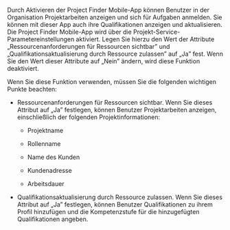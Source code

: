 Durch Aktivieren der Project Finder Mobile-App können Benutzer in der Organisation Projektarbeiten anzeigen und sich für Aufgaben anmelden. Sie können mit dieser App auch ihre Qualifikationen anzeigen und aktualisieren. Die Project Finder Mobile-App wird über die Projekt-Service-Parametereinstellungen aktiviert. Legen Sie hierzu den Wert der Attribute „Ressourcenanforderungen für Ressourcen sichtbar” und „Qualifikationsaktualisierung durch Ressource zulassen” auf „Ja” fest. Wenn Sie den Wert dieser Attribute auf „Nein” ändern, wird diese Funktion deaktiviert.  
  
 Wenn Sie diese Funktion verwenden, müssen Sie die folgenden wichtigen Punkte beachten:  
  
-   Ressourcenanforderungen für Ressourcen sichtbar. Wenn Sie dieses Attribut auf „Ja” festlegen, können Benutzer Projektarbeiten anzeigen, einschließlich der folgenden Projektinformationen:  
  
    -   Projektname  
  
    -   Rollenname  
  
    -   Name des Kunden  
  
    -   Kundenadresse  
  
    -   Arbeitsdauer  
  
-   Qualifikationsaktualisierung durch Ressource zulassen. Wenn Sie dieses Attribut auf „Ja” festlegen, können Benutzer Qualifikationen zu ihrem Profil hinzufügen und die Kompetenzstufe für die hinzugefügten Qualifikationen angeben.